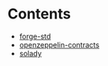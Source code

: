 

# Contents
- [forge-std](/lib/forge-std)
- [openzeppelin-contracts](/lib/openzeppelin-contracts)
- [solady](/lib/solady)
